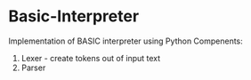 # Basic-Interpreter
Implementation of BASIC interpreter using Python
Compenents:
1. Lexer - create tokens out of input text
2. Parser
